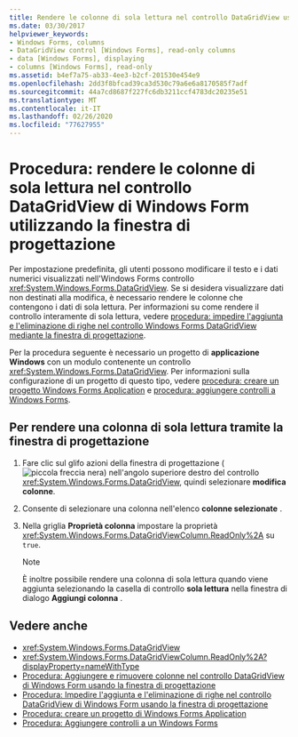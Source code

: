 ```yaml
---
title: Rendere le colonne di sola lettura nel controllo DataGridView usando la finestra di progettazione
ms.date: 03/30/2017
helpviewer_keywords:
- Windows Forms, columns
- DataGridView control [Windows Forms], read-only columns
- data [Windows Forms], displaying
- columns [Windows Forms], read-only
ms.assetid: b4ef7a75-ab33-4ee3-b2cf-201530e454e9
ms.openlocfilehash: 2dd3f8bfcad39ca3d530c79a6e6a8170585f7adf
ms.sourcegitcommit: 44a7cd8687f227fc6db3211ccf4783dc20235e51
ms.translationtype: MT
ms.contentlocale: it-IT
ms.lasthandoff: 02/26/2020
ms.locfileid: "77627955"
---
```

# <a name="how-to-make-columns-read-only-in-the-windows-forms-datagridview-control-using-the-designer"></a>Procedura: rendere le colonne di sola lettura nel controllo DataGridView di Windows Form utilizzando la finestra di progettazione
Per impostazione predefinita, gli utenti possono modificare il testo e i dati numerici visualizzati nell'Windows Forms controllo <xref:System.Windows.Forms.DataGridView>. Se si desidera visualizzare dati non destinati alla modifica, è necessario rendere le colonne che contengono i dati di sola lettura. Per informazioni su come rendere il controllo interamente di sola lettura, vedere [procedura: impedire l'aggiunta e l'eliminazione di righe nel controllo Windows Forms DataGridView mediante la finestra di progettazione](prevent-row-addition-and-deletion-in-the-datagrid-using-the-designer.md).

 Per la procedura seguente è necessario un progetto di **applicazione Windows** con un modulo contenente un controllo <xref:System.Windows.Forms.DataGridView>. Per informazioni sulla configurazione di un progetto di questo tipo, vedere [procedura: creare un progetto Windows Forms Application](/visualstudio/ide/step-1-create-a-windows-forms-application-project) e [procedura: aggiungere controlli a Windows Forms](how-to-add-controls-to-windows-forms.md).

## <a name="to-make-a-column-read-only-by-using-the-designer"></a>Per rendere una colonna di sola lettura tramite la finestra di progettazione

1. Fare clic sul glifo azioni della finestra di progettazione (![piccola freccia nera](./media/designer-actions-glyph.gif)) nell'angolo superiore destro del controllo <xref:System.Windows.Forms.DataGridView>, quindi selezionare **modifica colonne**.

2. Consente di selezionare una colonna nell'elenco **colonne selezionate** .

3. Nella griglia **Proprietà colonna** impostare la proprietà <xref:System.Windows.Forms.DataGridViewColumn.ReadOnly%2A> su `true`.

    > [!NOTE]
    > È inoltre possibile rendere una colonna di sola lettura quando viene aggiunta selezionando la casella di controllo **sola lettura** nella finestra di dialogo **Aggiungi colonna** .

## <a name="see-also"></a>Vedere anche

- <xref:System.Windows.Forms.DataGridView>
- <xref:System.Windows.Forms.DataGridViewColumn.ReadOnly%2A?displayProperty=nameWithType>
- [Procedura: Aggiungere e rimuovere colonne nel controllo DataGridView di Windows Form usando la finestra di progettazione](add-and-remove-columns-in-the-datagrid-using-the-designer.md)
- [Procedura: Impedire l'aggiunta e l'eliminazione di righe nel controllo DataGridView di Windows Form usando la finestra di progettazione](prevent-row-addition-and-deletion-in-the-datagrid-using-the-designer.md)
- [Procedura: creare un progetto di Windows Forms Application](/visualstudio/ide/step-1-create-a-windows-forms-application-project)
- [Procedura: Aggiungere controlli a un Windows Forms](how-to-add-controls-to-windows-forms.md)
